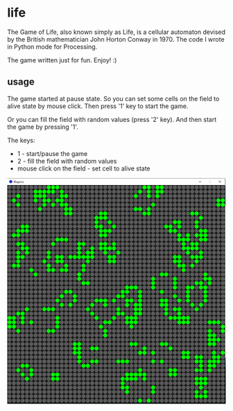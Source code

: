 # life
The Game of Life, also known simply as Life, is a cellular automaton devised by the British mathematician John Horton Conway in 1970. The code I wrote in Python mode for Processing.

The game written just for fun. Enjoy! :)

## usage
The game started at pause state. So you can set some cells on the field to alive state by mouse click. Then press '1' key to start the game.

Or you can fill the field with random values (press '2' key). And then start the game by pressing '1'.

The keys:
- 1 - start/pause the game
- 2 - fill the field with random values
- mouse click on the field - set cell to alive state

![lifegame screenshot](lifegame_screenshot.png "lifegame screenshot")
